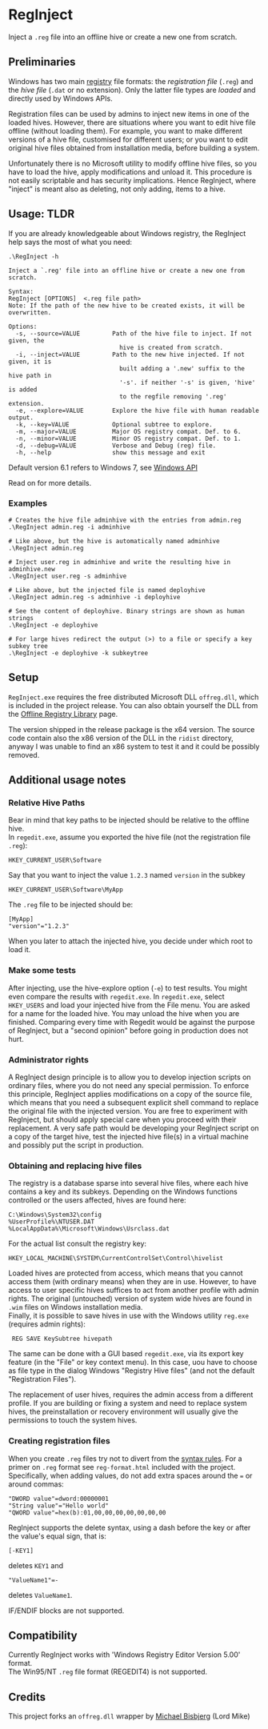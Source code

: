 # RegInject

Inject a `.reg` file into an offline hive or create a new one from scratch.      



## Preliminaries

Windows has two main [registry](https://en.wikipedia.org/wiki/Windows_Registry) file formats: the _registration file_ (`.reg`) and the _hive file_ (`.dat` or no extension). Only the latter file types are _loaded_ and directly used by Windows APIs. 

Registration files can be used by admins to inject new items in one of the loaded hives. 
However, there are situations where you want to edit hive file offline (without loading them). For example, you want to make different versions of a hive file, customised for different users; or you want to edit original hive files obtained from installation media, before building a system. 

Unfortunately there is no Microsoft utility to modify offline hive files, so you have to load the hive,  apply  modifications and unload it. This  procedure is not easily scriptable and  has security implications. 
Hence RegInject, where "inject"  is meant also as deleting, not only adding, items to a hive. 


## Usage: TLDR


If you are already knowledgeable about Windows registry, the RegInject help says the most of what you need:


    
    .\RegInject -h       

    Inject a `.reg' file into an offline hive or create a new one from scratch.      
                                                                                     
    Syntax:                                                                          
    RegInject [OPTIONS]  <.reg file path>                                            
    Note: If the path of the new hive to be created exists, it will be overwritten.  
                                                                                     
    Options:                                                                         
      -s, --source=VALUE         Path of the hive file to inject. If not given, the  
                                   hive is created from scratch.                     
      -i, --inject=VALUE         Path to the new hive injected. If not given, it is  
                                   built adding a '.new' suffix to the hive path in  
                                   '-s'. if neither '-s' is given, 'hive' is added   
                                   to the regfile removing '.reg' extension.         
      -e, --explore=VALUE        Explore the hive file with human readable output.                                  
      -k, --key=VALUE            Optional subtree to explore.                        
      -m, --major=VALUE          Major OS registry compat. Def. to 6.                
      -n, --minor=VALUE          Minor OS registry compat. Def. to 1.                
      -d, --debug=VALUE          Verbose and Debug (reg) file.                       
      -h, --help                 show this message and exit                                
  
  

Default version 6.1 refers to Windows 7,  see [Windows API](https://msdn.microsoft.com/en-us/library/ee210773)

Read on for more details. 

### Examples


    # Creates the hive file adminhive with the entries from admin.reg
    .\RegInject admin.reg -i adminhive

    # Like above, but the hive is automatically named adminhive
    .\RegInject admin.reg

    # Inject user.reg in adminhive and write the resulting hive in adminhive.new
    .\RegInject user.reg -s adminhive

    # Like above, but the injected file is named deployhive
    .\RegInject admin.reg -s adminhive -i deployhive

    # See the content of deployhive. Binary strings are shown as human strings
    .\RegInject -e deployhive

    # For large hives redirect the output (>) to a file or specify a key subkey tree
    .\RegInject -e deployhive -k subkeytree


## Setup 

`RegInject.exe` requires the free distributed Microsoft DLL `offreg.dll`, which is included in the project release. You can also obtain yourself the DLL from the [Offline Registry Library](https://msdn.microsoft.com/en-us/library/ee210757) page. 

The version shipped in the release package is the x64 version. The source code contain also the x86 version of the DLL in the `ridist` directory, anyway I was unable to find an x86 system to test it and it could be possibly removed. 


## Additional usage notes

### Relative Hive Paths

Bear in mind that key paths to be injected should be relative to the offline hive.   
In `regedit.exe`, assume  you exported the hive file (not the registration file `.reg`):

    HKEY_CURRENT_USER\Software
	
	
Say that you want to inject the value `1.2.3` named `version` in the subkey

    HKEY_CURRENT_USER\Software\MyApp

The `.reg` file to be injected should be: 


    [MyApp]
    "version"="1.2.3" 
	
When you later to attach the injected hive, you decide under which root to load it. 

### Make some tests

After injecting,  use the hive-explore option (`-e`) to test results. You might even compare the results with  `regedit.exe`.  In `regedit.exe`,  select `HKEY_USERS` and load your injected hive from the File menu. You are asked for a name for the loaded hive. You may unload the hive when you are finished. 
Comparing every time with Regedit would be against the purpose of RegInject, but a "second opinion" before going in production does not hurt. 

### Administrator rights

A RegInject design principle is to allow you to develop injection scripts on ordinary files, where you do not need any special permission. To enforce this principle, RegInject applies modifications on a copy of the source file, which means that you need a subsequent explicit shell command to replace the original file with the injected version. You are free to experiment with RegInject, but should apply special care when you proceed with their replacement. A very safe path would be developing your RegInject script on a copy of the target hive, test the injected hive file(s) in a virtual machine and possibly put the script in production. 

### Obtaining and replacing hive files

The registry is a database sparse into several hive files, where each hive contains a key and its subkeys. 
Depending on the Windows functions controlled or the users affected, hives are found here: 

    C:\Windows\System32\config
    %UserProfile%\NTUSER.DAT
    %LocalAppData%\Microsoft\Windows\Usrclass.dat

For the actual list consult the  registry key:

    HKEY_LOCAL_MACHINE\SYSTEM\CurrentControlSet\Control\hivelist

Loaded hives are protected from access, which means that you cannot access them (with ordinary means)  when they are in use. However, to have access to user specific hives suffices to act from another profile with admin rights. The original (untouched) version of system wide hives are found in `.wim` files on Windows installation media.   
Finally, it is possible to save hives in use with the Windows utility `reg.exe` (requires admin rights):

     REG SAVE KeySubtree hivepath

The same can be done with a GUI based `regedit.exe`, via its export key feature (in the "File" or key context menu).  In this case, uou have to choose as file type in the dialog Windows "Registry Hive files" (and not the default "Registration Files"). 

The replacement of user hives, requires the admin access from a different profile. If you are building or fixing a system and need to replace system hives, the preinstallation or recovery environment will usually give the permissions to touch the system hives. 


### Creating registration files

When  you create `.reg` files try not to divert from the [syntax rules](https://msdn.microsoft.com/en-us/library/gg469889.aspx). For a primer on `.reg` format see `reg-format.html` included with the project.  
Specifically, when adding values, do not add extra spaces around the `=` or around commas:

    "DWORD value"=dword:00000001
    "String value"="Hello world"
    "QWORD value"=hex(b):01,00,00,00,00,00,00,00

RegInject supports the delete syntax, using a dash before the key or after the value's equal sign, that is:

    [-KEY1]

deletes `KEY1` and

    "ValueName1"=-

deletes `ValueName1`. 


IF/ENDIF blocks are not supported. 


## Compatibility

Currently RegInject works with 'Windows Registry Editor Version 5.00' format.   
The Win95/NT `.reg` file format (REGEDIT4) is not supported. 

## Credits 

This project forks an `offreg.dll` wrapper by [Michael Bisbjerg](https://github.com/LordMike/OffregLib) (Lord Mike) 

<!--  LocalWords:  RegInject dat scriptable DLL subkey subkeys
 -->
